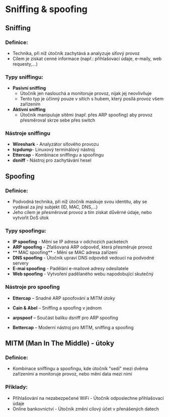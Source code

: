 # Sniffing & spoofing
## Sniffing
### Definice:
* Technika, při níž útočník zachytává a analyzuje síťový provoz
* Cílem je získat cenné informace (např.: přihlašovací údaje, e-maily, web requesty,...) 
### Typy sniffingu:
* **Pasivní sniffing**
	* Útočník jen naslouchá a monitoruje provoz, nijak jej neovlivňuje
	* Tento typ je účinný pouze v sítích s hubem, který posílá provoz všem zařízením
* **Aktivní sniffing**
	* Útočník manipuluje sítěmi (např. přes ARP spoofing) aby provoz přesměroval skrze sebe přes switch
### Nástroje sniffingu
* **Wireshark** - Analyzátor síťového provozu
* **tcpdump**- Linuxový terminálový nástroj
*  **Ettercap** - Kombinace sniffingu a spoofingu
* **dsniff** - Nástroj pro zachytávání hesel
## Spoofing
### Definice: 
* Podvodná technika, při níž útočník maskuje svou identitu, aby se vydával za jiný subjekt (ID, MAC, DNS,...)
* Jeho cílem je přesměrovat provoz a tím získat důvěrné údaje, nebo vytvořit DoS útok
### Typy spoofingu:
* **IP spoofing** - Mění se IP adresa v odchozích packetech
* **ARP spoofing** - Zfalšovaná ARP odpověď, která přesměruje provoz
* ** MAC spoofing** - Mění se MAC adresa zařízení
* **DNS spoofing** - Útočník upraví DNS odpovědi vedoucí na podvodné servery
* **E-mai spoofing** - Padělání e-mailové adresy odesílatele
* **Web spoofing** - Vytvoření padělaného webu napodobující skutečný
### Nástroje pro spoofing
-   **Ettercap** – Snadné ARP spoofování a MITM útoky
    
-   **Cain & Abel** – Sniffing a spoofing v jednom
    
-   **arpspoof** – Součást balíku dsniff pro ARP spoofing
    
-   **Bettercap** – Moderní nástroj pro MITM, sniffing a spoofing

## MITM (Man In The Middle) - útoky
### Definice:
* Kombinace sniffingu a spoofingu, kde útočník "sedí" mezi dvěma zařízeními a monitoruje provoz, nebo mění data mezi nimi
### Příklady: 
* Přihlašování na nezabezpečené WiFi - Útočník odposlechne přihlašovací údaje
* Online bankovnictví - Útočník změní cílový účet v přenášených datech
